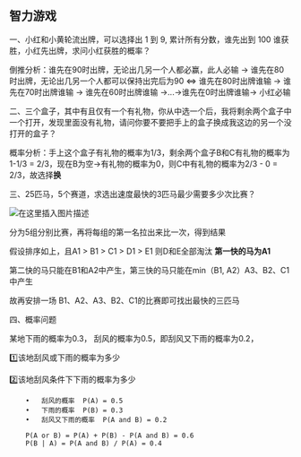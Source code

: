 ## 智力游戏

一、小红和小黄轮流出牌，可以选择出 1 到 9, 累计所有分数，谁先出到 100 谁获胜，小红先出牌，求问小红获胜的概率？

倒推分析：谁先在90时出牌，无论出几另一个人都必赢，此人必输 -> 谁先在80时出牌，无论出几另一个人都可以保持出完后为90 <=> 谁先在80时出牌谁输 -> 谁先在70时出牌谁输 -> 谁先在60时出牌谁输 ->...->谁先在0时出牌谁输-> 小红必输

二、三个盒子，其中有且仅有一个有礼物，你从中选一个后，我将剩余两个盒子中一个打开，发现里面没有礼物，请问你要不要把手上的盒子换成我这边的另一个没打开的盒子？

概率分析：手上这个盒子有礼物的概率为1/3，剩余两个盒子B和C有礼物的概率为1-1/3 = 2/3，现在B为空->有礼物的概率为0，则C中有礼物的概率为2/3 - 0 = 2/3，故选择**换**

三、25匹马，5个赛道，求选出速度最快的3匹马最少需要多少次比赛？

![在这里插入图片描述](https://gitee.com/xu_zuyun/picgo/raw/master/img/202409092252407.png)

分为5组分别比赛，再将每组的第一名拉出来比一次，得到结果

假设排序如上，且A1 > B1 > C1 > D1 > E1
则D和E全部淘汰
**第一快的马为A1**

第二快的马只能在B1和A2中产生，第三快的马只能在min（B1, A2）A3、B2、C1中产生

故再安排一场 B1、A2、A3、B2、C1的比赛即可找出最快的三匹马

四、概率问题

某地下雨的概率为0.3， 刮风的概率为0.5，即刮风又下雨的概率为0.2，

1️⃣该地刮风或下雨的概率为多少

2️⃣该地刮风条件下下雨的概率为多少

		•	刮风的概率  P(A) = 0.5 
		•	下雨的概率  P(B) = 0.3 
		•	刮风又下雨的概率  P(A and B) = 0.2 
		
		P(A or B) = P(A) + P(B) - P(A and B) = 0.6
		P(B | A) = P(A and B) / P(A) = 0.4